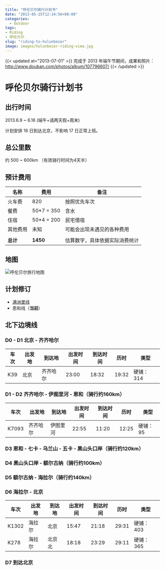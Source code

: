 ```yaml
---
title: "呼伦贝尔骑行计划书"
date: "2013-05-25T12:34:56+08:00"
categories:
  - Outdoor
tags:
- Riding
- 呼伦贝尔
slug: "riding-to-hulunbeier"
image: images/hulunbeier-riding-view.jpg
---
```


{{< updated at="2013-07-01" >}}
完成于 2013 年端午节期间，成果和照片：
http://www.douban.com/photos/album/107796607/
{{< /updated >}}

# 呼伦贝尔骑行计划书

## 出行时间

2013.6.9 ~ 6.16 (端午+请两天假+周末)

计划安排 16 日到达北京，不影响 17 日正常上班。

## 总公里数

约 500 ~ 600km （有效骑行时间为4天半）

## 预计费用

名称 | 费用 | 备注
----|-----|-----
火车费|820|按照优先车次
餐费|50\*7 = 350|含水
住宿|50\*4 = 200|民宅借宿
其他费用|未知|可能会出现未遇见的各种费用
||
**总计**|**1450**|估算数字，具体依据实际消费统计

## 地图

![呼伦贝尔旅行地图](/images/hulunbeier-riding-roadmap.jpg)

## 计划修订

 * [满洲里线](https://gist.github.com/icyleaf/5626948/5f9340c235a4f512c39a05a8125b2e16418dff82)
 * 恩和线（**当前**）

## 北下边境线

### D0 - D1 北京 - 齐齐哈尔

车次 | 出发地 | 到达地| 出发时间 | 到达时间 | 历时 | 类型
-----|-----|-----|-----|-----|----|----
K39|北京|齐齐哈尔|23:00|18:32|19:32|硬铺：314

### D1 - D2 齐齐哈尔 - 伊图里河 - 恩和（骑行约160km）

车次 | 出发地 | 到达地| 出发时间 | 到达时间 | 历时 | 类型
-----|-----|-----|-----|-----|----|----
K7093|齐齐哈尔|伊图里河|22:55|11:20|12:25|硬铺：95

### D3 恩和 - 七卡 - 乌兰山 - 五卡 - 黑山头口岸（骑行约120km）

### D4 黑山头口岸 - 额尔古纳（骑行约100km）

### D5 额尔古纳 - 海拉尔（骑行约140km）

### D6 海拉尔 - 北京

车次 | 出发地 | 到达地| 出发时间 | 到达时间 | 历时 | 类型
-----|-----|-----|-----|-----|----|----
K1302|海拉尔|北京|15:47|21:18|29:31|硬铺：403
K278|海拉尔|北京北|18:18|23:29|29:11|硬铺：365

### D7 到达北京

